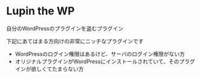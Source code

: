 # Lupin the WP

自分のWordPressのプラグインを盗むプラグイン

下記にあてはまる方向けの非常にニッチなプラグインです

- WordPressのログイン権限はあるけど、サーバのログイン権限がない方
- オリジナルプラグインがWordPressにインストールされていて、そのプラグインが欲しくてたまらない方
